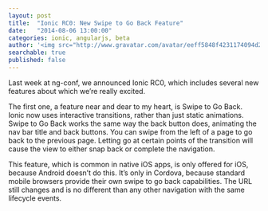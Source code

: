 ```yaml
---
layout: post
title:  "Ionic RC0: New Swipe to Go Back Feature"
date:   "2014-08-06 13:00:00"
categories: ionic, angularjs, beta
author: '<img src="http://www.gravatar.com/avatar/eeff5848f4231174094d2bc3cce26a05?s=48&amp;d=mm" class="author-icon"><a href="http://twitter.com/adamdbradley">Adam</a>'
searchable: true
published: false
---
```


Last week at ng-conf, we announced Ionic RC0, which includes several new features about which we’re really excited.

The first one, a feature near and dear to my heart, is Swipe to Go Back. Ionic now uses interactive transitions, rather than just static animations. Swipe to Go Back works the same way the back button does, animating the nav bar title and back buttons. You can swipe from the left of a page to go back to the previous page. Letting go at certain points of the transition will cause the view to either snap back or complete the navigation.

<!-- more -->

This feature, which is common in native iOS apps, is only offered for iOS, because Android doesn’t do this. It’s only in Cordova, because standard mobile browsers provide their own swipe to go back capabilities. The URL still changes and is no different than any other navigation with the same lifecycle events.
